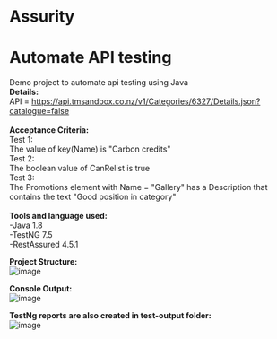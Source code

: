 # Assurity 
# Automate API testing 
Demo project to automate api testing using Java
<br />
<strong>Details:</strong><br />
  API = https://api.tmsandbox.co.nz/v1/Categories/6327/Details.json?catalogue=false
<br /><br />
<strong>Acceptance Criteria:</strong><br />
  Test 1:<br />
    The value of key(Name) is "Carbon credits"<br />
  Test 2:<br />
    The boolean value of CanRelist is true<br />
  Test 3:<br />
    The Promotions element with Name = "Gallery" has a Description that contains the text "Good position in category"<br />
<br />
 <strong>Tools and language used:</strong><br />
  -Java 1.8<br />
  -TestNG 7.5<br />
  -RestAssured 4.5.1<br />
 
 <strong>Project Structure:</strong><br />
 ![image](https://user-images.githubusercontent.com/20467623/159857796-a18c3216-c0c8-486c-ac1d-6eef06e90f5f.png)

 <strong>Console Output:</strong><br />
![image](https://user-images.githubusercontent.com/20467623/159858213-b7944e55-c26e-48b4-84b0-f358acfed2a9.png)

 <strong>TestNg reports are also created in test-output folder:</strong><br />
![image](https://user-images.githubusercontent.com/20467623/159858880-c68593b4-bc21-4867-8393-db0300c51a50.png)


